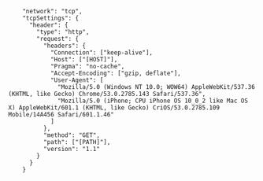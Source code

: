         "network": "tcp",
        "tcpSettings": {
          "header": {
            "type": "http",
            "request": {
              "headers": {
                "Connection": ["keep-alive"],
                "Host": ["[HOST]"],
                "Pragma": "no-cache",
                "Accept-Encoding": ["gzip, deflate"],
                "User-Agent": [
                  "Mozilla/5.0 (Windows NT 10.0; WOW64) AppleWebKit/537.36 (KHTML, like Gecko) Chrome/53.0.2785.143 Safari/537.36",
                  "Mozilla/5.0 (iPhone; CPU iPhone OS 10_0_2 like Mac OS X) AppleWebKit/601.1 (KHTML, like Gecko) CriOS/53.0.2785.109 Mobile/14A456 Safari/601.1.46"
                ]
              },
              "method": "GET",
              "path": ["[PATH]"],
              "version": "1.1"
            }
          }
        }